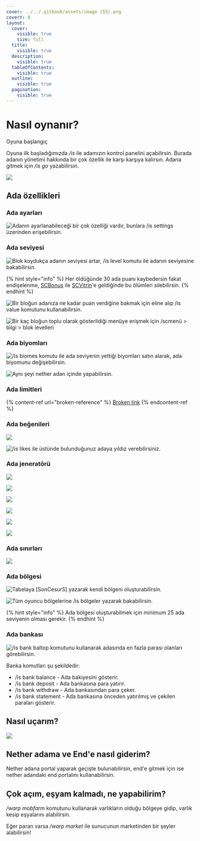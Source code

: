```yaml
---
cover: ../../.gitbook/assets/image (55).png
coverY: 0
layout:
  cover:
    visible: true
    size: full
  title:
    visible: true
  description:
    visible: true
  tableOfContents:
    visible: true
  outline:
    visible: true
  pagination:
    visible: true
---
```


# Nasıl oynanır?

Oyuna başlangıç

Oyuna ilk başladığımızda _/is_ ile adamızın kontrol panelini açabilirsin. Burada adanın yönetimi hakkında bir çok özellik ile karşı karşıya kalırsın. Adana gitmek için _/is go_ yazabilirsin.

![](<../../.gitbook/assets/image (36).png>)

## Ada özellikleri

### Ada ayarları

![Adanın ayarlanabileceği bir çok özelliği vardır, bunlara /is settings üzerinden erişebilirsin.](<../../.gitbook/assets/image (129).png>)

### Ada seviyesi

![Blok koydukça adanın seviyesi artar, /is level komutu ile adanın seviyesine bakabilirsin.](<../../.gitbook/assets/image (75).png>)

{% hint style="info" %}
Her öldüğünde 30 ada puanı kaybedersin fakat endişelenme, [SCBonus](ortak-sistemler/scpuan-scbonus-scgoerev-xp-scvitrin-ve-scseyyar.md#scbonus) ile [SCVitrin](ortak-sistemler/scpuan-scbonus-scgoerev-xp-scvitrin-ve-scseyyar.md#scvitrin-ve-scseyyar)'e geldiğinde bu ölümleri silebilirsin.
{% endhint %}

![Bir bloğun adanıza ne kadar puan verdiğine bakmak için eline alıp /is value komutunu kullanabilirsin.](<../../.gitbook/assets/image (42).png>)

![Bir kaç bloğun toplu olarak gösterildiği menüye erişmek için /scmenü > bilgi > blok levelleri](<../../.gitbook/assets/image (157).png>)

### Ada biyomları

![/is biomes komutu ile ada seviyenin yettiği biyomları satın alarak, ada biyomunu değişebilirsin.](<../../.gitbook/assets/image (158).png>)

![Aynı şeyi nether adan içinde yapabilirsin.](<../../.gitbook/assets/image (31).png>)

### Ada limitleri

{% content-ref url="broken-reference" %}
[Broken link](broken-reference)
{% endcontent-ref %}

### Ada beğenileri

![](<../../.gitbook/assets/image (161).png>)

![/is likes ile üstünde bulunduğunuz adaya yıldız verebilirsiniz.](<../../.gitbook/assets/image (69).png>)

### Ada jeneratörü

![](<../../.gitbook/assets/image (23).png>)

![](<../../.gitbook/assets/image (171).png>)

![](<../../.gitbook/assets/image (18).png>)

![](<../../.gitbook/assets/image (51).png>)

![](<../../.gitbook/assets/image (10).png>)

![](<../../.gitbook/assets/image (169).png>)

### Ada sınırları

![](<../../.gitbook/assets/image (97).png>)

### Ada bölgesi

![Tabelaya \[SonCesurS\] yazarak kendi bölgeni oluşturabilirsin.](<../../.gitbook/assets/image (71).png>)

![Tüm oyuncu bölgelerine /is bölgeler yazarak bakabilirsin.](<../../.gitbook/assets/image (38).png>)

{% hint style="info" %}
Ada bölgesi oluşturabilmek için minimum 25 ada seviyenin olması gerekir.
{% endhint %}

### Ada bankası

![/is bank baltop komutunu kullanarak adasında en fazla parası olanları görebilirsin.](<../../.gitbook/assets/image (152).png>)

Banka komutları şu şekildedir:

* /is bank balance - Ada bakiyesini gösterir.
* /is bank deposit - Ada bankasına para yatırır.
* /is bank withdraw - Ada bankasından para çeker.
* /is bank statement - Ada bankasına önceden yatırılmış ve çekilen paraları gösterir.

## Nasıl uçarım?

![](<../../.gitbook/assets/image (2).png>)

## Nether adama ve End'e nasıl giderim?

Nether adana portal yaparak geçişte bulunabilirsin, end'e gitmek için ise nether adandaki end portalını kullanabilirsin.

## Çok açım, eşyam kalmadı, ne yapabilirim?

_/warp mobfarm_ komutunu kullanarak varlıkların olduğu bölgeye gidip, varlık kesip eşyalarını alabilirsin.

Eğer paran varsa _/warp market_ ile sunucunun marketinden bir şeyler alabilirsin!
